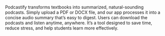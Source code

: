 Podcastify transforms textbooks into summarized, natural-sounding podcasts. Simply upload a PDF or DOCX file, and our app processes it into a concise audio summary that’s easy to digest. Users can download the podcasts and listen anytime, anywhere. It’s a tool designed to save time, reduce stress, and help students learn more effectively.
